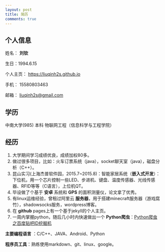 ```yaml
---
layout: post
title: 简历
comments: true
---
```


## 个人信息

姓名： **刘钦**

生日：1994.6.15

个人主页： https://liuqinh2s.github.io

手机： 15580803463

邮箱： liuqinh2s@gmail.com

## 学历

中南大学(985)  本科  物联网工程（信息科学与工程学院）

## 经历

1. 大学期间学习成绩优良，成绩加权80多。
2. 做过很多项目，比如：火车订票系统（java），socket聊天室（java），磁盘分析（C++）。
3. 昆山实习(上海杰普软件园，2015.7~2015.8)：智能家居系统（**嵌入式开发**）：下位机，用一个芯片控制一些LED、步进机、键盘、温度传感器、光线传感器、RFID等等（C语言），上位机QT。
4. 毕设做了个基于 **安卓** 系统和 **GPS** 的面积测量仪，论文拿了优秀。
6. 有linux运维经验，曾租过阿里云 **服务器**，用于搭建minecraft服务器（游戏腐竹），shadowsocks服务，wordpress博客。
7. 在 **github** pages上有一个基于jekyll的个人主页。
8. 一周内掌握python，随后几小时内快速做出一个 **Python爬虫**：[Python爬虫之百度贴吧ID挖掘机](https://liuqinh2s.github.io/2017/01/%E7%99%BE%E5%BA%A6%E8%B4%B4%E5%90%A7ID%E6%8C%96%E6%8E%98%E6%9C%BA/)

**主要编程语言** ：C/C++、JAVA、Android、Python

**程序员工具**：熟练使用markdown、git、linux、google。
